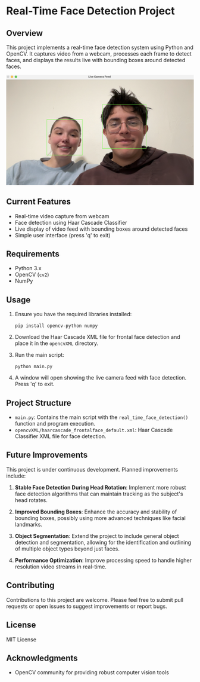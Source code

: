 # Real-Time Face Detection Project

## Overview

This project implements a real-time face detection system using Python and OpenCV. It captures video from a webcam, processes each frame to detect faces, and displays the results live with bounding boxes around detected faces.

![alt text](https://github.com/aneangel/cv-projects/blob/main/facial-detection/sampleImage.png)

## Current Features

- Real-time video capture from webcam
- Face detection using Haar Cascade Classifier
- Live display of video feed with bounding boxes around detected faces
- Simple user interface (press 'q' to exit)

## Requirements

- Python 3.x
- OpenCV (`cv2`)
- NumPy

## Usage

1. Ensure you have the required libraries installed:
   ```
   pip install opencv-python numpy
   ```

2. Download the Haar Cascade XML file for frontal face detection and place it in the `opencvXML` directory.

3. Run the main script:
   ```
   python main.py
   ```

4. A window will open showing the live camera feed with face detection. Press 'q' to exit.

## Project Structure

- `main.py`: Contains the main script with the `real_time_face_detection()` function and program execution.
- `opencvXML/haarcascade_frontalface_default.xml`: Haar Cascade Classifier XML file for face detection.

## Future Improvements

This project is under continuous development. Planned improvements include:

1. **Stable Face Detection During Head Rotation**: 
   Implement more robust face detection algorithms that can maintain tracking as the subject's head rotates.

2. **Improved Bounding Boxes**: 
   Enhance the accuracy and stability of bounding boxes, possibly using more advanced techniques like facial landmarks.

3. **Object Segmentation**: 
   Extend the project to include general object detection and segmentation, allowing for the identification and outlining of multiple object types beyond just faces.

4. **Performance Optimization**: 
   Improve processing speed to handle higher resolution video streams in real-time.

## Contributing

Contributions to this project are welcome. Please feel free to submit pull requests or open issues to suggest improvements or report bugs.

## License

MIT License

## Acknowledgments

- OpenCV community for providing robust computer vision tools